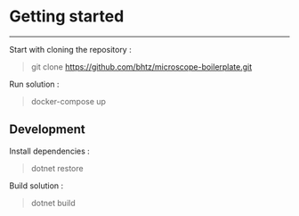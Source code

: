 # Getting started

---------------------------

Start with cloning the repository :

> git clone https://github.com/bhtz/microscope-boilerplate.git

Run solution :

> docker-compose up

## Development

Install dependencies :

> dotnet restore

Build solution :

> dotnet build
